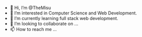 - 👋 Hi, I’m @TheMisu
- 👀 I’m interested in Computer Science and Web Development.
- 🌱 I’m currently learning full stack web development.
- 💞️ I’m looking to collaborate on ...
- 📫 How to reach me ...

<!---
TheMisu/TheMisu is a ✨ special ✨ repository because its `README.md` (this file) appears on your GitHub profile.
You can click the Preview link to take a look at your changes.
--->
